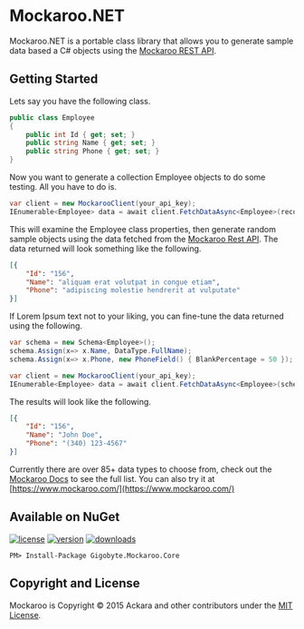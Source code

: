 # Mockaroo.NET
Mockaroo.NET is a portable class library that allows you to generate sample data based a C# objects using the [Mockaroo REST API](https://mockaroo.com/api/docs).

## Getting Started
Lets say you have the following class.

```csharp
public class Employee
{
	public int Id { get; set; }
	public string Name { get; set; }
	public string Phone { get; set; } 
} 
```

Now you want to generate a collection Employee objects to do some testing. All you have to do is.

```csharp
var client = new MockarooClient(your_api_key);
IEnumerable<Employee> data = await client.FetchDataAsync<Employee>(records: 100);
```

This will examine the Employee class properties, then generate random sample objects using the data fetched from the [Mockaroo Rest API](https://www.mockaroo.com/api/docs). The data returned will look something like the following.

```json
[{
	"Id": "156",
	"Name": "aliquam erat volutpat in congue etiam",
	"Phone": "adipiscing molestie hendrerit at vulputate"
}]
```

If Lorem Ipsum text not to your liking, you can fine-tune the data returned using the following.

```csharp
var schema = new Schema<Employee>();
schema.Assign(x=> x.Name, DataType.FullName);
schema.Assign(x=> x.Phone, new PhoneField() { BlankPercentage = 50 });

var client = new MockarooClient(your_api_key);
IEnumerable<Employee> data = await client.FetchDataAsync<Employee>(schema, records: 1000);
```

The results will look like the following.

```json
[{
	"Id": "156",
	"Name": "John Doe",
	"Phone": "(340) 123-4567"
}]
```

Currently there are over 85+ data types to choose from, check out the [Mockaroo Docs](https://www.mockaroo.com/api/docs) to see the full list. You can also try it at [https://www.mockaroo.com/](https://www.mockaroo.com/) 

## Available on NuGet
[![license](https://img.shields.io/badge/license-MIT%20License-blue.svg)](https://github.com/Ackara/Mockaroo.NET/blob/master/LICENSE)
[![version](https://img.shields.io/nuget/v/Gigobyte.Mockaroo.Core.svg?style=flat-square)](https://www.nuget.org/packages?q=Gigobyte.Mockaroo.Core)
[![downloads](https://img.shields.io/nuget/dt/Gigobyte.Mockaroo.Core.svg)](https://img.shields.io/nuget/dt/Gigobyte.Mockaroo.Core.svg)

```
PM> Install-Package Gigobyte.Mockaroo.Core
```

## Copyright and License
Mockaroo is Copyright © 2015 Ackara and other contributors under the [MIT License](https://opensource.org/licenses/MIT).